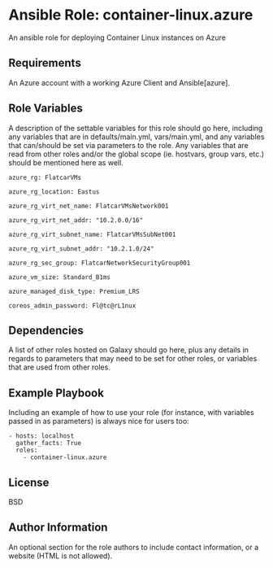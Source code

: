 # Ansible Role: container-linux.azure

An ansible role for deploying Container Linux instances on Azure

## Requirements

An Azure account with a working Azure Client and Ansible[azure].


## Role Variables

A description of the settable variables for this role should go here, including any variables that are in defaults/main.yml, vars/main.yml, and any variables that can/should be set via parameters to the role. Any variables that are read from other roles and/or the global scope (ie. hostvars, group vars, etc.) should be mentioned here as well.

```
azure_rg: FlatcarVMs
```

```
azure_rg_location: Eastus
```

```
azure_rg_virt_net_name: FlatcarVMsNetwork001
```

```
azure_rg_virt_net_addr: "10.2.0.0/16"
```

```
azure_rg_virt_subnet_name: FlatcarVMsSubNet001
```

```
azure_rg_virt_subnet_addr: "10.2.1.0/24"
```

```
azure_rg_sec_group: FlatcarNetworkSecurityGroup001
```

```
azure_vm_size: Standard_B1ms
```

```
azure_managed_disk_type: Premium_LRS
```

```
coreos_admin_password: Fl@tc@rL1nux
```

## Dependencies

A list of other roles hosted on Galaxy should go here, plus any details in regards to parameters that may need to be set for other roles, or variables that are used from other roles.

## Example Playbook

Including an example of how to use your role (for instance, with variables passed in as parameters) is always nice for users too:

```
- hosts: localhost
  gather_facts: True
  roles:
    - container-linux.azure
```

## License

BSD

Author Information
------------------

An optional section for the role authors to include contact information, or a website (HTML is not allowed).
